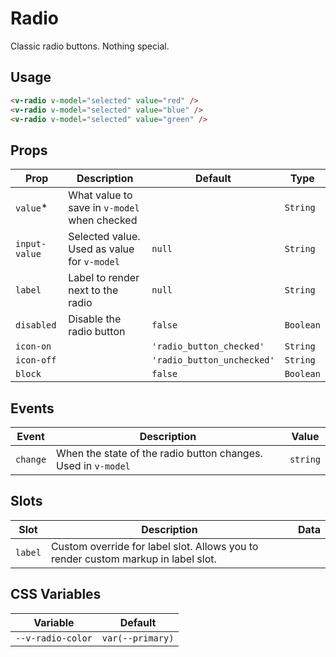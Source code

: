 # Radio

Classic radio buttons. Nothing special.

## Usage

```html
<v-radio v-model="selected" value="red" />
<v-radio v-model="selected" value="blue" />
<v-radio v-model="selected" value="green" />
```

## Props

| Prop          | Description                                  | Default                    | Type      |
| ------------- | -------------------------------------------- | -------------------------- | --------- |
| `value`\*     | What value to save in `v-model` when checked |                            | `String`  |
| `input-value` | Selected value. Used as value for `v-model`  | `null`                     | `String`  |
| `label`       | Label to render next to the radio            | `null`                     | `String`  |
| `disabled`    | Disable the radio button                     | `false`                    | `Boolean` |
| `icon-on`     |                                              | `'radio_button_checked'`   | `String`  |
| `icon-off`    |                                              | `'radio_button_unchecked'` | `String`  |
| `block`       |                                              | `false`                    | `Boolean` |

## Events

| Event    | Description                                                   | Value    |
| -------- | ------------------------------------------------------------- | -------- |
| `change` | When the state of the radio button changes. Used in `v-model` | `string` |

## Slots

| Slot    | Description                                                                       | Data |
| ------- | --------------------------------------------------------------------------------- | ---- |
| `label` | Custom override for label slot. Allows you to render custom markup in label slot. |      |

## CSS Variables

| Variable          | Default          |
| ----------------- | ---------------- |
| `--v-radio-color` | `var(--primary)` |
